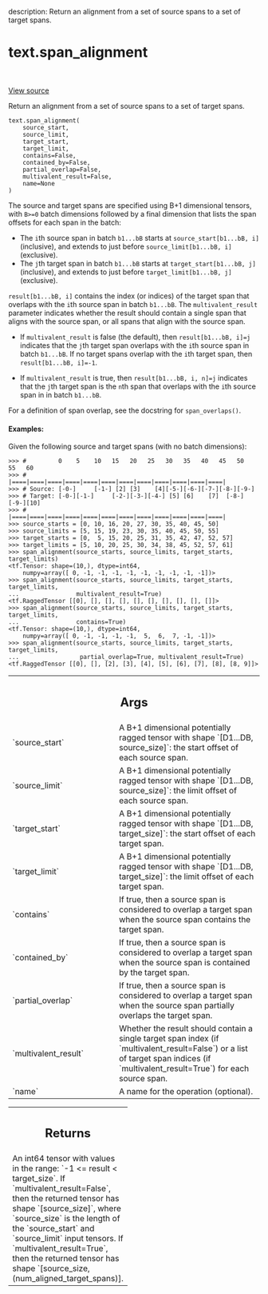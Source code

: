 description: Return an alignment from a set of source spans to a set of target
spans.

<div itemscope itemtype="http://developers.google.com/ReferenceObject">
<meta itemprop="name" content="text.span_alignment" />
<meta itemprop="path" content="Stable" />
</div>

# text.span_alignment

<!-- Insert buttons and diff -->

<table class="tfo-notebook-buttons tfo-api nocontent" align="left">

</table>

<a target="_blank" href="https://github.com/tensorflow/text/tree/master/tensorflow_text/python/ops/pointer_ops.py">View
source</a>

Return an alignment from a set of source spans to a set of target spans.

<pre class="devsite-click-to-copy prettyprint lang-py tfo-signature-link">
<code>text.span_alignment(
    source_start,
    source_limit,
    target_start,
    target_limit,
    contains=False,
    contained_by=False,
    partial_overlap=False,
    multivalent_result=False,
    name=None
)
</code></pre>

<!-- Placeholder for "Used in" -->

The source and target spans are specified using B+1 dimensional tensors,
with `B>=0` batch dimensions followed by a final dimension that lists the
span offsets for each span in the batch:

* The `i`th source span in batch `b1...bB` starts at
  `source_start[b1...bB, i]` (inclusive), and extends to just before
  `source_limit[b1...bB, i]` (exclusive).
* The `j`th target span in batch `b1...bB` starts at
  `target_start[b1...bB, j]` (inclusive), and extends to just before
  `target_limit[b1...bB, j]` (exclusive).

`result[b1...bB, i]` contains the index (or indices) of the target span that
overlaps with the `i`th source span in batch `b1...bB`.  The
`multivalent_result` parameter indicates whether the result should contain
a single span that aligns with the source span, or all spans that align with
the source span.

* If `multivalent_result` is false (the default), then `result[b1...bB, i]=j`
  indicates that the `j`th target span overlaps with the `i`th source span
  in batch `b1...bB`.  If no target spans overlap with the `i`th target span,
  then `result[b1...bB, i]=-1`.

* If `multivalent_result` is true, then `result[b1...bB, i, n]=j` indicates
  that the `j`th target span is the `n`th span that overlaps with the `i`th
  source span in in batch `b1...bB`.

For a definition of span overlap, see the docstring for `span_overlaps()`.

#### Examples:

Given the following source and target spans (with no batch dimensions):

```
>>> #         0    5    10   15   20   25   30   35   40   45   50   55   60
>>> #         |====|====|====|====|====|====|====|====|====|====|====|====|
>>> # Source: [-0-]     [-1-] [2] [3]    [4][-5-][-6-][-7-][-8-][-9-]
>>> # Target: [-0-][-1-]     [-2-][-3-][-4-] [5] [6]    [7]  [-8-][-9-][10]
>>> #         |====|====|====|====|====|====|====|====|====|====|====|====|
>>> source_starts = [0, 10, 16, 20, 27, 30, 35, 40, 45, 50]
>>> source_limits = [5, 15, 19, 23, 30, 35, 40, 45, 50, 55]
>>> target_starts = [0,  5, 15, 20, 25, 31, 35, 42, 47, 52, 57]
>>> target_limits = [5, 10, 20, 25, 30, 34, 38, 45, 52, 57, 61]
>>> span_alignment(source_starts, source_limits, target_starts, target_limits)
<tf.Tensor: shape=(10,), dtype=int64,
    numpy=array([ 0, -1, -1, -1, -1, -1, -1, -1, -1, -1])>
>>> span_alignment(source_starts, source_limits, target_starts, target_limits,
...                multivalent_result=True)
<tf.RaggedTensor [[0], [], [], [], [], [], [], [], [], []]>
>>> span_alignment(source_starts, source_limits, target_starts, target_limits,
...                contains=True)
<tf.Tensor: shape=(10,), dtype=int64,
    numpy=array([ 0, -1, -1, -1, -1,  5,  6,  7, -1, -1])>
>>> span_alignment(source_starts, source_limits, target_starts, target_limits,
...                 partial_overlap=True, multivalent_result=True)
<tf.RaggedTensor [[0], [], [2], [3], [4], [5], [6], [7], [8], [8, 9]]>
```

<!-- Tabular view -->
 <table class="responsive fixed orange">
<colgroup><col width="214px"><col></colgroup>
<tr><th colspan="2"><h2 class="add-link">Args</h2></th></tr>

<tr>
<td>
`source_start`
</td>
<td>
A B+1 dimensional potentially ragged tensor with shape
`[D1...DB, source_size]`: the start offset of each source span.
</td>
</tr><tr>
<td>
`source_limit`
</td>
<td>
A B+1 dimensional potentially ragged tensor with shape
`[D1...DB, source_size]`: the limit offset of each source span.
</td>
</tr><tr>
<td>
`target_start`
</td>
<td>
A B+1 dimensional potentially ragged tensor with shape
`[D1...DB, target_size]`: the start offset of each target span.
</td>
</tr><tr>
<td>
`target_limit`
</td>
<td>
A B+1 dimensional potentially ragged tensor with shape
`[D1...DB, target_size]`: the limit offset of each target span.
</td>
</tr><tr>
<td>
`contains`
</td>
<td>
If true, then a source span is considered to overlap a target span
when the source span contains the target span.
</td>
</tr><tr>
<td>
`contained_by`
</td>
<td>
If true, then a source span is considered to overlap a target
span when the source span is contained by the target span.
</td>
</tr><tr>
<td>
`partial_overlap`
</td>
<td>
If true, then a source span is considered to overlap a
target span when the source span partially overlaps the target span.
</td>
</tr><tr>
<td>
`multivalent_result`
</td>
<td>
Whether the result should contain a single target span
index (if `multivalent_result=False`) or a list of target span indices (if
`multivalent_result=True`) for each source span.
</td>
</tr><tr>
<td>
`name`
</td>
<td>
A name for the operation (optional).
</td>
</tr>
</table>

<!-- Tabular view -->
 <table class="responsive fixed orange">
<colgroup><col width="214px"><col></colgroup>
<tr><th colspan="2"><h2 class="add-link">Returns</h2></th></tr>
<tr class="alt">
<td colspan="2">
An int64 tensor with values in the range: `-1 <= result < target_size`.
If `multivalent_result=False`, then the returned tensor has shape
  `[source_size]`, where `source_size` is the length of the `source_start`
  and `source_limit` input tensors.  If `multivalent_result=True`, then the
  returned tensor has shape `[source_size, (num_aligned_target_spans)].
</td>
</tr>

</table>

